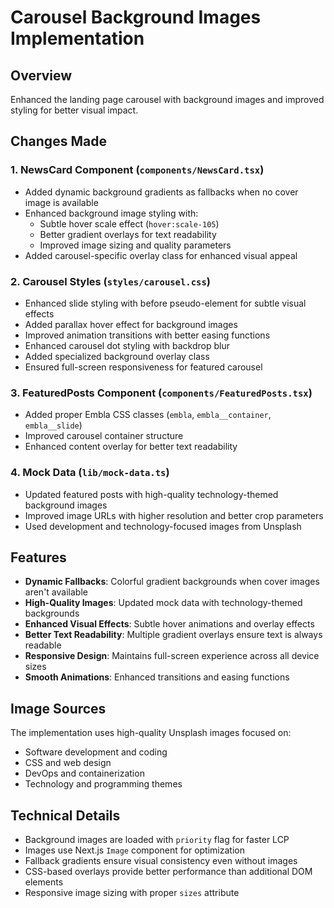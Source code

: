 # Carousel Background Images Implementation

## Overview
Enhanced the landing page carousel with background images and improved styling for better visual impact.

## Changes Made

### 1. NewsCard Component (`components/NewsCard.tsx`)
- Added dynamic background gradients as fallbacks when no cover image is available
- Enhanced background image styling with:
  - Subtle hover scale effect (`hover:scale-105`)
  - Better gradient overlays for text readability
  - Improved image sizing and quality parameters
- Added carousel-specific overlay class for enhanced visual appeal

### 2. Carousel Styles (`styles/carousel.css`)
- Enhanced slide styling with before pseudo-element for subtle visual effects
- Added parallax hover effect for background images
- Improved animation transitions with better easing functions
- Enhanced carousel dot styling with backdrop blur
- Added specialized background overlay class
- Ensured full-screen responsiveness for featured carousel

### 3. FeaturedPosts Component (`components/FeaturedPosts.tsx`)
- Added proper Embla CSS classes (`embla`, `embla__container`, `embla__slide`)
- Improved carousel container structure
- Enhanced content overlay for better text readability

### 4. Mock Data (`lib/mock-data.ts`)
- Updated featured posts with high-quality technology-themed background images
- Improved image URLs with higher resolution and better crop parameters
- Used development and technology-focused images from Unsplash

## Features
- **Dynamic Fallbacks**: Colorful gradient backgrounds when cover images aren't available
- **High-Quality Images**: Updated mock data with technology-themed backgrounds
- **Enhanced Visual Effects**: Subtle hover animations and overlay effects
- **Better Text Readability**: Multiple gradient overlays ensure text is always readable
- **Responsive Design**: Maintains full-screen experience across all device sizes
- **Smooth Animations**: Enhanced transitions and easing functions

## Image Sources
The implementation uses high-quality Unsplash images focused on:
- Software development and coding
- CSS and web design
- DevOps and containerization
- Technology and programming themes

## Technical Details
- Background images are loaded with `priority` flag for faster LCP
- Images use Next.js `Image` component for optimization
- Fallback gradients ensure visual consistency even without images
- CSS-based overlays provide better performance than additional DOM elements
- Responsive image sizing with proper `sizes` attribute